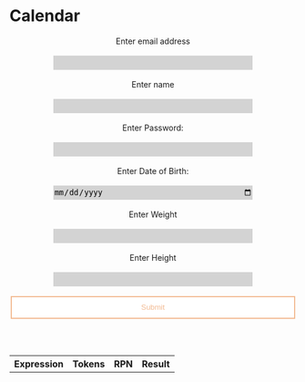 # Calendar
<head>
    <script src="https://ajax.googleapis.com/ajax/libs/jquery/3.6.1/jquery.min.js"></script>
</head>

<style>
    .button-1 {
        height: 40px;
        width: 500px;
        background-color: white;
        color: #f2ba92;
        border: 2px solid #f2ba92;
        transition-duration: 0.4s;
        display: block;
        margin: auto;
    }

    .button-1:hover {
        background-color: #f2ba92;
        color: white;
    }

    .label-1 {
        display: block; 
        text-align: center;
    }

    .input-1 {
        height: 25px;
        width: 350px;
        border: none;
        background-color: lightgray;
        display: block;
        margin: auto;
    }
</style>

<form id = "person-form"> 
    <label for = "email" class = "label-1">Enter email address</label><br>
    <input type = "email" id = "year-1" name = "year-1" class = "input-1"><br>
    <label for = "name" class = "label-1">Enter name</label><br>
    <input type = "name" id = "year-2" name = "year-2" class = "input-1"><br>
    <label for = "psswd" class = "label-1">Enter Password:</label><br>
    <input type = "psswd" id = "year-2" name = "year-2" class = "input-1"><br>
    <label for = "date" class = "label-1">Enter Date of Birth:</label><br>
    <input type = "date" id = "month" name = "month" class = "input-1"><br>
    <label for = "weight" class = "label-1">Enter Weight</label><br>
    <input type = "weight" id = "day" name = "day" class = "input-1"><br>
    <label for = "height" class = "label-1">Enter Height</label><br>
    <input type = "height" id = "day" name = "day" class = "input-1"><br>
    <input type = "submit" class = "button-1">
</form>

<br><br>

<table id="results-table">
    <tr>
        <th>Expression</th>
        <th>Tokens</th> 
        <th>RPN</th>
        <th> <strong> Result </strong> </th>
    </tr>
</table>

<script>
    // Deployed API URL
    const API_URL = 'https://frq.dtsivkovski.tk/api/person';

    // Fetching API when called by button
    document.getElementById('person-form').addEventListener('submit', (event) => {
    event.preventDefault();
    let expression = document.getElementById('expression-input').value;
    // Combine API URL with expression.
    fetch(`${API_URL}/${expression}`)
      .then(response => response.json())
      .then(data => 
      {
        // Output data to table
        const table = document.getElementById('results-table');
        const row = table.insertRow(-1);
        const expressionCell = row.insertCell(0);
        const tokensCell = row.insertCell(1);
        const rpnCell = row.insertCell(2);
        const resultCell = row.insertCell(3);
        expressionCell.innerHTML = data.Expression;
        tokensCell.innerHTML = data.Tokens;
        rpnCell.innerHTML = data.RPN;
        resultCell.innerHTML = `<strong>${data.Result}</strong>`;
      });
  });
</script>

